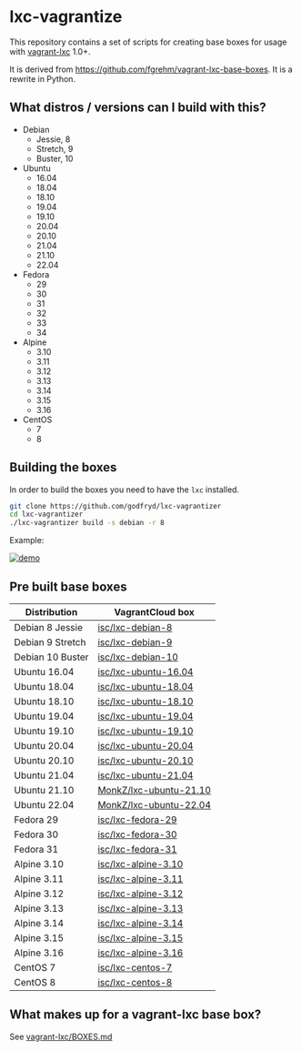 # lxc-vagrantize

This repository contains a set of scripts for creating base boxes for usage with
[vagrant-lxc](https://github.com/fgrehm/vagrant-lxc) 1.0+.

It is derived from https://github.com/fgrehm/vagrant-lxc-base-boxes. It is a rewrite in Python.

## What distros / versions can I build with this?

* Debian
  - Jessie, 8
  - Stretch, 9
  - Buster, 10
* Ubuntu
  - 16.04
  - 18.04
  - 18.10
  - 19.04
  - 19.10
  - 20.04
  - 20.10
  - 21.04
  - 21.10
  - 22.04
* Fedora
  - 29
  - 30
  - 31
  - 32
  - 33
  - 34
* Alpine
  - 3.10
  - 3.11
  - 3.12
  - 3.13
  - 3.14
  - 3.15
  - 3.16
* CentOS
  - 7
  - 8

## Building the boxes

In order to build the boxes you need to have the `lxc` installed.

```sh
git clone https://github.com/godfryd/lxc-vagrantizer
cd lxc-vagrantizer
./lxc-vagrantizer build -s debian -r 8
```

Example:

[![demo](https://asciinema.org/a/220315.svg)](https://asciinema.org/a/220315?autoplay=1)

## Pre built base boxes

| Distribution | VagrantCloud box |
| ------------ | ---------------- |
| Debian 8 Jessie | [isc/lxc-debian-8](https://vagrantcloud.com/isc/lxc-debian-8) |
| Debian 9 Stretch | [isc/lxc-debian-9](https://vagrantcloud.com/isc/lxc-debian-9) |
| Debian 10 Buster | [isc/lxc-debian-10](https://vagrantcloud.com/isc/lxc-debian-10) |
| Ubuntu 16.04 | [isc/lxc-ubuntu-16.04](https://vagrantcloud.com/isc/lxc-ubuntu-16.04) |
| Ubuntu 18.04 | [isc/lxc-ubuntu-18.04](https://vagrantcloud.com/isc/lxc-ubuntu-18.04) |
| Ubuntu 18.10 | [isc/lxc-ubuntu-18.10](https://vagrantcloud.com/isc/lxc-ubuntu-18.10) |
| Ubuntu 19.04 | [isc/lxc-ubuntu-19.04](https://vagrantcloud.com/isc/lxc-ubuntu-19.04) |
| Ubuntu 19.10 | [isc/lxc-ubuntu-19.10](https://vagrantcloud.com/isc/lxc-ubuntu-19.10) |
| Ubuntu 20.04 | [isc/lxc-ubuntu-20.04](https://vagrantcloud.com/isc/lxc-ubuntu-20.04) |
| Ubuntu 20.10 | [isc/lxc-ubuntu-20.10](https://vagrantcloud.com/isc/lxc-ubuntu-20.10) |
| Ubuntu 21.04 | [isc/lxc-ubuntu-21.04](https://vagrantcloud.com/isc/lxc-ubuntu-21.04) |
| Ubuntu 21.10 | [MonkZ/lxc-ubuntu-21.10](https://vagrantcloud.com/MonkZ/lxc-ubuntu-21.10) |
| Ubuntu 22.04 | [MonkZ/lxc-ubuntu-22.04](https://vagrantcloud.com/MonkZ/lxc-ubuntu-22.04) |
| Fedora 29 | [isc/lxc-fedora-29](https://vagrantcloud.com/isc/lxc-fedora-29) |
| Fedora 30 | [isc/lxc-fedora-30](https://vagrantcloud.com/isc/lxc-fedora-30) |
| Fedora 31 | [isc/lxc-fedora-31](https://vagrantcloud.com/isc/lxc-fedora-31) |
| Alpine 3.10 | [isc/lxc-alpine-3.10](https://vagrantcloud.com/isc/lxc-alpine-3.10) |
| Alpine 3.11 | [isc/lxc-alpine-3.11](https://vagrantcloud.com/isc/lxc-alpine-3.11) |
| Alpine 3.12 | [isc/lxc-alpine-3.12](https://vagrantcloud.com/isc/lxc-alpine-3.12) |
| Alpine 3.13 | [isc/lxc-alpine-3.13](https://vagrantcloud.com/isc/lxc-alpine-3.13) |
| Alpine 3.14 | [isc/lxc-alpine-3.14](https://vagrantcloud.com/isc/lxc-alpine-3.14) |
| Alpine 3.15 | [isc/lxc-alpine-3.15](https://vagrantcloud.com/isc/lxc-alpine-3.15) |
| Alpine 3.16 | [isc/lxc-alpine-3.16](https://vagrantcloud.com/isc/lxc-alpine-3.16) |
| CentOS 7 | [isc/lxc-centos-7](https://vagrantcloud.com/isc/lxc-centos-7) |
| CentOS 8 | [isc/lxc-centos-8](https://vagrantcloud.com/isc/lxc-centos-8) |


## What makes up for a vagrant-lxc base box?

See [vagrant-lxc/BOXES.md](https://github.com/fgrehm/vagrant-lxc/blob/master/BOXES.md)
